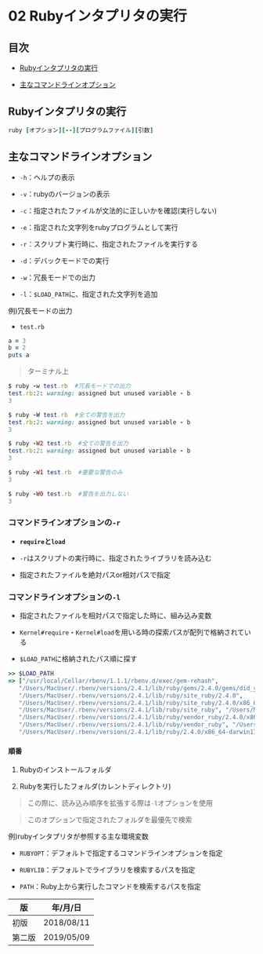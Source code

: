 02 Rubyインタプリタの実行
======================

## 目次

* [Rubyインタプリタの実行](#Rubyインタプリタの実行)

* [主なコマンドラインオプション](#主なコマンドラインオプション)



## Rubyインタプリタの実行

```ruby
ruby [オプション][--][プログラムファイル][引数]
```



## 主なコマンドラインオプション

* `-h`：ヘルプの表示

* `-v`：rubyのバージョンの表示

* `-c`：指定されたファイルが文法的に正しいかを確認(実行しない)

* `-e`：指定された文字列をrubyプログラムとして実行

* `-r`：スクリプト実行時に、指定されたファイルを実行する

* `-d`：デバックモードでの実行

* `-w`：冗長モードでの出力

* `-l`：`$LOAD_PATH`に、指定された文字列を追加

例)冗長モードの出力

* `test.rb`

```ruby
a = 3
b = 2
puts a
```

> ターミナル上

```ruby
$ ruby -w test.rb  #冗長モードでの出力
test.rb:2: warning: assigned but unused variable - b
3

$ ruby -W test.rb  #全ての警告を出力
test.rb:2: warning: assigned but unused variable - b
3

$ ruby -W2 test.rb  #全ての警告を出力
test.rb:2: warning: assigned but unused variable - b
3

$ ruby -W1 test.rb  #重要な警告のみ
3

$ ruby -W0 test.rb  #警告を出力しない
3
```



### コマンドラインオプションの`-r`

* **`require`と`load`**

* `-r`はスクリプトの実行時に、指定されたライブラリを読み込む

* 指定されたファイルを絶対パスor相対パスで指定



### コマンドラインオプションの`-l`

* 指定されたファイルを相対パスで指定した時に、組み込み変数

* `Kernel#require`・`Kernel#load`を用いる時の探索パスが配列で格納されている

* `$LOAD_PATH`に格納されたパス順に探す

```ruby
>> $LOAD_PATH
=> ["/usr/local/Cellar/rbenv/1.1.1/rbenv.d/exec/gem-rehash",
   "/Users/MacUser/.rbenv/versions/2.4.1/lib/ruby/gems/2.4.0/gems/did_you_mean-1.1.0/lib",
   "/Users/MacUser/.rbenv/versions/2.4.1/lib/ruby/site_ruby/2.4.0",
   "/Users/MacUser/.rbenv/versions/2.4.1/lib/ruby/site_ruby/2.4.0/x86_64-darwin17",
   "/Users/MacUser/.rbenv/versions/2.4.1/lib/ruby/site_ruby", "/Users/MacUser/.rbenv/versions/2.4.1/lib/ruby/vendor_ruby/2.4.0",
   "/Users/MacUser/.rbenv/versions/2.4.1/lib/ruby/vendor_ruby/2.4.0/x86_64-darwin17",
   "/Users/MacUser/.rbenv/versions/2.4.1/lib/ruby/vendor_ruby", "/Users/MacUser/.rbenv/versions/2.4.1/lib/ruby/2.4.0",
   "/Users/MacUser/.rbenv/versions/2.4.1/lib/ruby/2.4.0/x86_64-darwin17"]
```

#### 順番

1. Rubyのインストールフォルダ

1. Rubyを実行したフォルダ(カレントディレクトリ)

> この際に、読み込み順序を拡張する際は`-l`オプションを使用

> このオプションで指定されたフォルダを最優先で検索

例)rubyインタプリタが参照する主な環境変数

* `RUBYOPT`：デフォルトで指定するコマンドラインオプションを指定

* `RUBYLIB`：デフォルトでライブラリを検索するパスを指定

* `PATH`：Ruby上から実行したコマンドを検索するパスを指定



| 版     | 年/月/日   |
| ------ | ---------- |
| 初版   | 2018/08/11 |
| 第二版 | 2019/05/09 |
